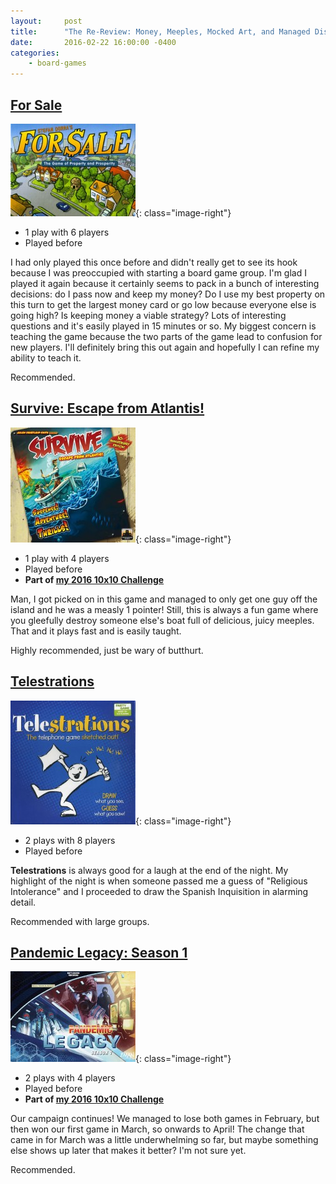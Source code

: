 ```yaml
---
layout:     post
title:      "The Re-Review: Money, Meeples, Mocked Art, and Managed Diseases"
date:       2016-02-22 16:00:00 -0400
categories:
    - board-games
---
```

## [For Sale](https://boardgamegeek.com/boardgame/172/sale)

![For Sale](/images/covers/for-sale.jpg){: class="image-right"}

- 1 play with 6 players
- Played before

I had only played this once before and didn't really get to see its hook because I was preoccupied with starting a board game group. I'm glad I played it again because it certainly seems to pack in a bunch of interesting decisions: do I pass now and keep my money? Do I use my best property on this turn to get the largest money card or go low because everyone else is going high? Is keeping money a viable strategy? Lots of interesting questions and it's easily played in 15 minutes or so. My biggest concern is teaching the game because the two parts of the game lead to confusion for new players. I'll definitely bring this out again and hopefully I can refine my ability to teach it.

Recommended.

## [Survive: Escape from Atlantis!](https://boardgamegeek.com/boardgame/2653/survive-escape-atlantis)

![Survive: Escape from Atlantis](/images/covers/survive-escape-from-atlantis.jpg){: class="image-right"}

- 1 play with 4 players
- Played before
- **Part of [my 2016 10x10 Challenge](https://boardgamegeek.com/geeklist/202712/wesbakers-2016-10x10-hardcore-challenge)**

Man, I got picked on in this game and managed to only get one guy off the island and he was a measly 1 pointer! Still, this is always a fun game where you gleefully destroy someone else's boat full of delicious, juicy meeples. That and it plays fast and is easily taught.

Highly recommended, just be wary of butthurt.

## [Telestrations](https://boardgamegeek.com/boardgame/46213/telestrations)

![Telestrations](/images/covers/telestrations.jpg){: class="image-right"}

- 2 plays with 8 players
- Played before

**Telestrations** is always good for a laugh at the end of the night. My highlight of the night is when someone passed me a guess of "Religious Intolerance" and I proceeded to draw the Spanish Inquisition in alarming detail.

Recommended with large groups.

## [Pandemic Legacy: Season 1](https://boardgamegeek.com/boardgame/161936/pandemic-legacy-season-1)

![Pandemic Legacy](/images/covers/pandemic-legacy.jpg){: class="image-right"}

- 2 plays with 4 players
- Played before
- **Part of [my 2016 10x10 Challenge](#)**

Our campaign continues! We managed to lose both games in February, but then won our first game in March, so onwards to April! The change that came in for March was a little underwhelming so far, but maybe something else shows up later that makes it better? I'm not sure yet.

Recommended.

